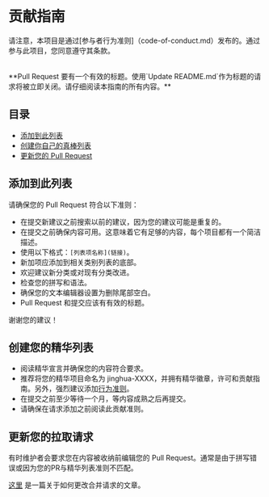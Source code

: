 # 贡献指南
请注意，本项目是通过[参与者行为准则]（code-of-conduct.md）发布的。通过参与此项目，您同意遵守其条款。

<br/>
**Pull Request 要有一个有效的标题。使用`Update README.md`作为标题的请求将被立即关闭。请仔细阅读本指南的所有内容。**

<br/>

## 目录

- [添加到此列表](#添加到此列表)
- [创建你自己的真棒列表](#创建您的精华列表)
- [更新您的 Pull Request](#更新您的拉取请求)

## 添加到此列表

请确保您的 Pull Request 符合以下准则：

- 在提交新建议之前搜索以前的建议，因为您的建议可能是重复的。
- 在提交之前确保内容可用。这意味着它有足够的内容，每个项目都有一个简洁描述。
- 使用以下格式：`[列表项名称](链接)`。
- 新加项应添加到相关类别列表的底部。
- 欢迎建议新分类或对现有分类改进。
- 检查您的拼写和语法。
- 确保您的文本编辑器设置为删除尾部空白。
- Pull Request 和提交应该有有效的标题。

谢谢您的建议！

## 创建您的精华列表
- 阅读精华宣言并确保您的内容符合要求。
- 推荐将您的精华项目命名为 jinghua-XXXX，并拥有精华徽章，许可和贡献指南。另外，强烈建议添加[行为准则](https://www.contributor-covenant.org/zh-cn/version/1/4/code-of-conduct)。 
- 在提交之前至少等待一个月，等内容成熟之后再提交。
- 请确保在请求添加之前阅读此贡献准则。

## 更新您的拉取请求
有时维护者会要求您在内容被收纳前编辑您的 Pull Request。通常是由于拼写错误或因为您的PR与精华列表准则不匹配。

[这里](https://github.com/RichardLitt/knowledge/blob/master/github/amending-a-commit-guide.md) 是一篇关于如何更改合并请求的文章。
